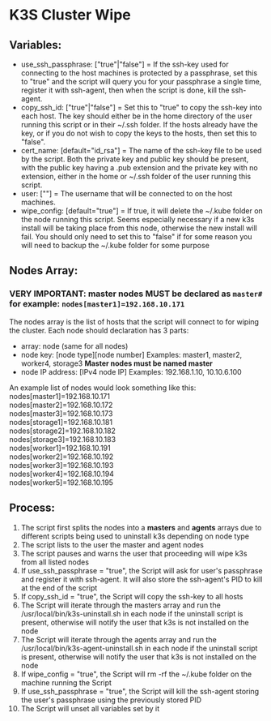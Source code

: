 # K3S Cluster Wipe

## Variables:
- use_ssh_passphrase: ["true"|"false"] = If the ssh-key used for connecting to the host machines is protected by a passphrase, set this to "true" and the script will query you for your passphrase a single time, register it with ssh-agent, then when the script is done, kill the ssh-agent.
- copy_ssh_id: ["true"|"false"] = Set this to "true" to copy the ssh-key into each host. The key should either be in the home directory of the user running this script or in their ~/.ssh folder. If the hosts already have the key, or if you do not wish to copy the keys to the hosts, then set this to "false".
- cert_name: [default="id_rsa"] = The name of the ssh-key file to be used by the script. Both the private key and public key should be present, with the public key having a .pub extension and the private key with no extension, either in the home or ~/.ssh folder of the user running this script.
- user: ["<username>"] = The username that will be connected to on the host machines.
- wipe_config: [default="true"] = If true, it will delete the ~/.kube folder on the node running this script. Seems especially necessary if a new k3s install will be taking place from this node, otherwise the new install will fail. You should only need to set this to "false" if for some reason you will need to backup the ~/.kube folder for some purpose

## Nodes Array:
### VERY IMPORTANT: master nodes MUST be declared as `master#` for example: `nodes[master1]=192.168.10.171`

The nodes array is the list of hosts that the script will connect to for wiping the cluster. Each node should declaration has 3 parts:
- array: node (same for all nodes)
- node key: [node type][node number] Examples: master1, master2, worker4, storage3 **Master nodes must be named master**
- node IP address: [IPv4 node IP] Examples: 192.168.1.10, 10.10.6.100

An example list of nodes would look something like this:
nodes[master1]=192.168.10.171  
nodes[master2]=192.168.10.172  
nodes[master3]=192.168.10.173  
nodes[storage1]=192.168.10.181  
nodes[storage2]=192.168.10.182  
nodes[storage3]=192.168.10.183  
nodes[worker1]=192.168.10.191  
nodes[worker2]=192.168.10.192  
nodes[worker3]=192.168.10.193  
nodes[worker4]=192.168.10.194  
nodes[worker5]=192.168.10.195  

## Process:
1. The script first splits the nodes into a **masters** and **agents** arrays due to different scripts being used to uninstall k3s depending on node type
2. The script lists to the user the master and agent nodes
3. The script pauses and warns the user that proceeding will wipe k3s from all listed nodes
4. If use_ssh_passphrase = "true", the Script will ask for user's passphrase and register it with ssh-agent. It will also store the ssh-agent's PID to kill at the end of the script
5. If copy_ssh_id = "true", the Script will copy the ssh-key to all hosts
6. The Script will iterate through the masters array and run the /usr/local/bin/k3s-uninstall.sh in each node if the uninstall script is present, otherwise will notify the user that k3s is not installed on the node
7. The Script will iterate through the agents array and run the /usr/local/bin/k3s-agent-uninstall.sh in each node if the uninstall script is present, otherwise will notify the user that k3s is not installed on the node
8. If wipe_config = "true", the Script will rm -rf the ~/.kube folder on the machine running the Script
9. If use_ssh_passphrase = "true", the Script will kill the ssh-agent storing the user's passphrase using the previously stored PID
10. The Script will unset all variables set by it
